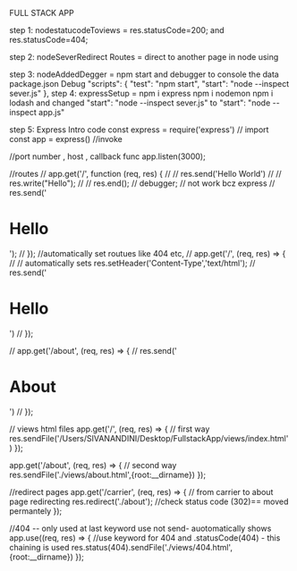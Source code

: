 FULL STACK APP

step 1: nodestatucodeToviews = res.statusCode=200; and res.statusCode=404;

step 2: nodeSeverRedirect Routes = direct to another page in node using

step 3: nodeAddedDegger = npm start and debugger to console the data  
package.json 
Debug 
"scripts": {
    "test": "npm start",
    "start": "node --inspect sever.js"
  },
step 4: expressSetup = npm i express npm i nodemon npm i lodash and  changed "start": "node --inspect sever.js"   to  "start": "node --inspect app.js"  

step 5: Express Intro code 
const express = require('express') // import
const app = express() //invoke

//port number , host , callback func
app.listen(3000);

//routes
// app.get('/', function (req, res) {
//     //   res.send('Hello World')
//     // res.write("Hello");
//     // res.end();
// debugger; // not work bcz express
//     res.send('<h1>Hello</h1>');
//     });
//automatically set routues like 404 etc,
// app.get('/', (req, res)  => {
//     // automatically sets  res.setHeader('Content-Type','text/html');
//     res.send('<h1>Hello</h1>')
// });

// app.get('/about', (req, res)  => {
//   res.send('<h1>About</h1>')
// });

// views html  files 
app.get('/', (req, res)  => {
// first way
    res.sendFile('/Users/SIVANANDINI/Desktop/FullstackApp/views/index.html')
});

app.get('/about', (req, res)  => {
    // second way
  res.sendFile('./views/about.html',{root:__dirname})
});



//redirect pages
app.get('/carrier', (req, res)  => {
    // from carrier to about page redirecting
  res.redirect('./about');  //check status code (302)== moved permantely
}); 

//404 -- only used at last keyword use not send- auotomatically  shows
app.use((req, res)  => {
 //use keyword for 404  and .statusCode(404) - this chaining is used
  res.status(404).sendFile('./views/404.html',{root:__dirname})
});